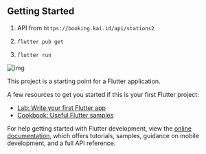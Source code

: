 ## Getting Started

1. API from `https://booking.kai.id/api/stations2`
2. ```shell
   flutter pub get
   ```
3. ```shell
   flutter run
   ```

![img](lib/assets/1.png)



This project is a starting point for a Flutter application.

A few resources to get you started if this is your first Flutter project:

- [Lab: Write your first Flutter app](https://docs.flutter.dev/get-started/codelab)
- [Cookbook: Useful Flutter samples](https://docs.flutter.dev/cookbook)

For help getting started with Flutter development, view the
[online documentation](https://docs.flutter.dev/), which offers tutorials,
samples, guidance on mobile development, and a full API reference.
